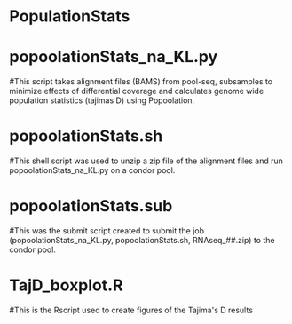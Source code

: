 # PopulationStats
# **popoolationStats_na_KL.py**
#This script takes alignment files (BAMS) from pool-seq, subsamples to minimize effects of differential coverage and calculates genome wide population statistics (tajimas D) using Popoolation.
# **popoolationStats.sh**
#This shell script was used to unzip a zip file of the alignment files and run popoolationStats_na_KL.py on a condor pool.
# **popoolationStats.sub**
#This was the submit script created to submit the job (popoolationStats_na_KL.py, popoolationStats.sh, RNAseq_##.zip) to the condor pool.
# **TajD_boxplot.R**
#This is the Rscript used to create figures of the Tajima's D results
